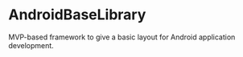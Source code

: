 # AndroidBaseLibrary

MVP-based framework to give a basic layout for Android application development.
